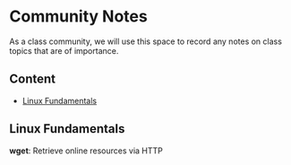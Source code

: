 # Community Notes

As a class community, we will use this space to record any notes on class topics that are of importance.

## Content

* [Linux Fundamentals](#linux-fundamentals)


## Linux Fundamentals

**wget**: Retrieve online resources via HTTP
